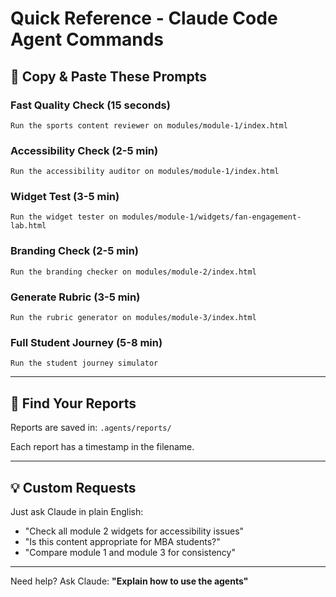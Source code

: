 # Quick Reference - Claude Code Agent Commands

## 🎯 Copy & Paste These Prompts

### Fast Quality Check (15 seconds)
```
Run the sports content reviewer on modules/module-1/index.html
```

### Accessibility Check (2-5 min)
```
Run the accessibility auditor on modules/module-1/index.html
```

### Widget Test (3-5 min)
```
Run the widget tester on modules/module-1/widgets/fan-engagement-lab.html
```

### Branding Check (2-5 min)
```
Run the branding checker on modules/module-2/index.html
```

### Generate Rubric (3-5 min)
```
Run the rubric generator on modules/module-3/index.html
```

### Full Student Journey (5-8 min)
```
Run the student journey simulator
```

---

## 📁 Find Your Reports

Reports are saved in: `.agents/reports/`

Each report has a timestamp in the filename.

---

## 💡 Custom Requests

Just ask Claude in plain English:
- "Check all module 2 widgets for accessibility issues"
- "Is this content appropriate for MBA students?"
- "Compare module 1 and module 3 for consistency"

---

Need help? Ask Claude: **"Explain how to use the agents"**
